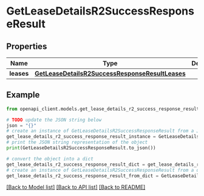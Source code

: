 # GetLeaseDetailsR2SuccessResponseResult


## Properties

Name | Type | Description | Notes
------------ | ------------- | ------------- | -------------
**leases** | [**GetLeaseDetailsR2SuccessResponseResultLeases**](GetLeaseDetailsR2SuccessResponseResultLeases.md) |  | 

## Example

```python
from openapi_client.models.get_lease_details_r2_success_response_result import GetLeaseDetailsR2SuccessResponseResult

# TODO update the JSON string below
json = "{}"
# create an instance of GetLeaseDetailsR2SuccessResponseResult from a JSON string
get_lease_details_r2_success_response_result_instance = GetLeaseDetailsR2SuccessResponseResult.from_json(json)
# print the JSON string representation of the object
print(GetLeaseDetailsR2SuccessResponseResult.to_json())

# convert the object into a dict
get_lease_details_r2_success_response_result_dict = get_lease_details_r2_success_response_result_instance.to_dict()
# create an instance of GetLeaseDetailsR2SuccessResponseResult from a dict
get_lease_details_r2_success_response_result_from_dict = GetLeaseDetailsR2SuccessResponseResult.from_dict(get_lease_details_r2_success_response_result_dict)
```
[[Back to Model list]](../README.md#documentation-for-models) [[Back to API list]](../README.md#documentation-for-api-endpoints) [[Back to README]](../README.md)


